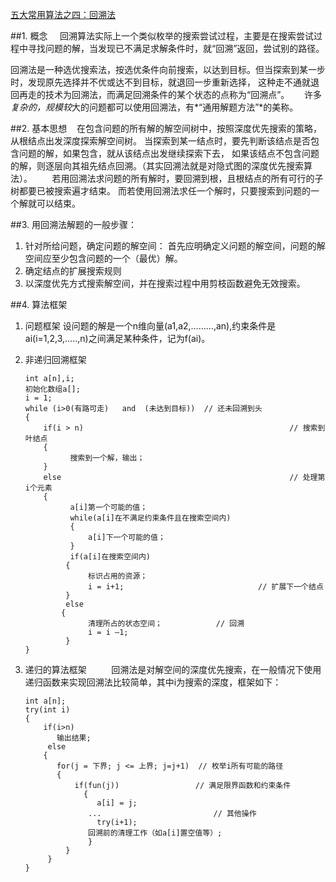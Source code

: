 ﻿[五大常用算法之四：回溯法](http://www.cnblogs.com/steven_oyj/archive/2010/05/22/1741376.html)


##1. 概念
   
回溯算法实际上一个类似枚举的搜索尝试过程，主要是在搜索尝试过程中寻找问题的解，当发现已不满足求解条件时，就“回溯”返回，尝试别的路径。

回溯法是一种选优搜索法，按选优条件向前搜索，以达到目标。但当探索到某一步时，发现原先选择并不优或达不到目标，就退回一步重新选择，
这种走不通就退回再走的技术为回溯法，而满足回溯条件的某个状态的点称为“回溯点”。
     
许多*复杂的，规模较*大的问题都可以使用回溯法，有*“通用解题方法”*的美称。


##2. 基本思想
   
在包含问题的所有解的解空间树中，按照深度优先搜索的策略，从根结点出发深度探索解空间树。
当探索到某一结点时，要先判断该结点是否包含问题的解，如果包含，就从该结点出发继续探索下去，
如果该结点不包含问题的解，则逐层向其祖先结点回溯。（其实回溯法就是对隐式图的深度优先搜索算法）。
       
若用回溯法求问题的所有解时，要回溯到根，且根结点的所有可行的子树都要已被搜索遍才结束。
而若使用回溯法求任一个解时，只要搜索到问题的一个解就可以结束。

##3. 用回溯法解题的一般步骤：

1. 针对所给问题，确定问题的解空间：
    首先应明确定义问题的解空间，问题的解空间应至少包含问题的一个（最优）解。
2. 确定结点的扩展搜索规则
3. 以深度优先方式搜索解空间，并在搜索过程中用剪枝函数避免无效搜索。 

##4. 算法框架

1. 问题框架
    设问题的解是一个n维向量(a1,a2,………,an),约束条件是ai(i=1,2,3,…..,n)之间满足某种条件，记为f(ai)。

2. 非递归回溯框架

    ```
    int a[n],i;
    初始化数组a[];
    i = 1;
    while (i>0(有路可走)   and  (未达到目标))  // 还未回溯到头
    {
        if(i > n)                                              // 搜索到叶结点
        {   
              搜索到一个解，输出；
        }
        else                                                   // 处理第i个元素
        { 
              a[i]第一个可能的值；
              while(a[i]在不满足约束条件且在搜索空间内)
              {
                  a[i]下一个可能的值；
              }
              if(a[i]在搜索空间内)
             {
                  标识占用的资源；
                  i = i+1;                              // 扩展下一个结点
             }
             else 
            {
                  清理所占的状态空间；            // 回溯
                  i = i –1; 
             }
    }
    ```

3. 递归的算法框架
         
    回溯法是对解空间的深度优先搜索，在一般情况下使用递归函数来实现回溯法比较简单，其中i为搜索的深度，框架如下：
    
    ```
    int a[n];
    try(int i)
    {
        if(i>n)
           输出结果;
         else
        {
           for(j = 下界; j <= 上界; j=j+1)  // 枚举i所有可能的路径
           {
               if(fun(j))                 // 满足限界函数和约束条件
                 {
                    a[i] = j;
                  ...                         // 其他操作
                    try(i+1);
                  回溯前的清理工作（如a[i]置空值等）;
                  }
             }
         }
    }
    ```



